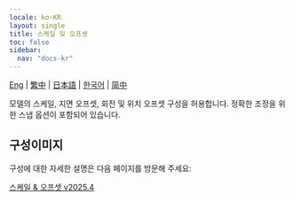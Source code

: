 ```yaml
---
locale: ko-KR
layout: single
title: 스케일 및 오프셋
toc: false
sidebar:
  nav: "docs-kr"
---
```

[Eng](/dancexr/features/scale_n_offset) | [繁中](/tw/dancexr/features/scale_n_offset) | [日本語](/jp/dancexr/features/scale_n_offset) | [한국어](/kr/dancexr/features/scale_n_offset) | [简中](/zh/dancexr/features/scale_n_offset)

모델의 스케일, 지면 오프셋, 회전 및 위치 오프셋 구성을 허용합니다. 정확한 조정을 위한 스냅 옵션이 포함되어 있습니다.

## 구성이미지

구성에 대한 자세한 설명은 다음 페이지를 방문해 주세요:

[스케일 & 오프셋 v2025.4](/dancexr/menu/2025.4/actor/scale_n_offset)